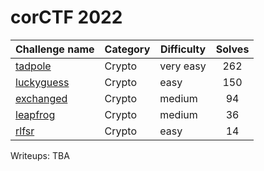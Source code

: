 # corCTF 2022

| Challenge name | Category | Difficulty | Solves |
|-|-|-|:-:|
| [tadpole](https://github.com/willwam845/ctf/tree/main/corCTF2022/crypto-tadpole) | Crypto |  very easy |262|
| [luckyguess](https://github.com/willwam845/ctf/tree/main/corCTF2022/crypto-luckyguess) | Crypto | easy |150|
| [exchanged](https://github.com/willwam845/ctf/tree/main/corCTF2022/crypto-exchanged) | Crypto | medium |94|
| [leapfrog](https://github.com/willwam845/ctf/tree/main/corCTF2022/crypto-leapfrog) | Crypto |  medium |36|
| [rlfsr](https://github.com/willwam845/ctf/tree/main/corCTF2022/crypto-rlfsr) | Crypto | easy |14|

Writeups: TBA
